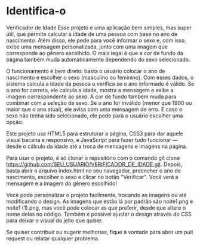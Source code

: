 # Identifica-o
Verificador de Idade
Esse projeto é uma aplicação bem simples, mas super útil, que permite calcular a idade de uma pessoa com base no ano de nascimento. Além disso, ele pede para você informar o sexo e, com isso, exibe uma mensagem personalizada, junto com uma imagem que corresponde ao gênero escolhido. O mais legal é que a cor de fundo da página também muda automaticamente dependendo do sexo selecionado.

O funcionamento é bem direto: basta o usuário colocar o ano de nascimento e escolher o sexo (masculino ou feminino). Com esses dados, o sistema calcula a idade da pessoa e verifica se o ano informado é válido. Se o ano for correto, ele calcula a idade, mostra a mensagem e exibe a imagem correspondente ao sexo. A cor de fundo também muda para combinar com a seleção de sexo. Se o ano for inválido (menor que 1900 ou maior que o ano atual), ele avisa com uma mensagem de erro. E caso o sexo não tenha sido selecionado, ele pede para o usuário escolher uma opção.

Este projeto usa HTML5 para estruturar a página, CSS3 para dar aquele visual bacana e responsivo, e JavaScript para fazer tudo funcionar — desde o cálculo da idade até a troca de mensagens e imagens na página.

Para usar o projeto, é só clonar o repositório com o comando git clone https://github.com/SEU_USUARIO/VERIFICADOR_DE_IDADE.git. Depois, basta abrir o arquivo index.html no seu navegador, preencher o ano de nascimento, escolher o sexo e clicar no botão "Verificar". Você verá a mensagem e a imagem do gênero escolhido!

Você pode personalizar o projeto facilmente, trocando as imagens ou até modificando o design. As imagens que estão lá por padrão são noite1.png e noite1 (1).png, mas você pode colocar as que preferir, desde que altere o nome delas no código. Também é possível ajustar o design através do CSS para deixar o visual do jeito que quiser.

Se quiser contribuir ou sugerir melhorias, fique à vontade para abrir um pull request ou relatar qualquer problema.
